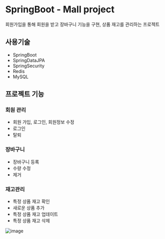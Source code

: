 # SpringBoot - Mall project
회원가입을 통해 회원을 받고 장바구니 기능을 구현, 상품 재고를 관리하는 프로젝트

## 사용기술
- SpringBoot
- SpringDataJPA
- SpringSecurity
- Redis
- MySQL

## 프로젝트 기능
### 회원 관리
- 회원 가입, 로그인, 회원정보 수정
- 로그인
- 탈퇴

### 장바구니
- 장바구니 등록
- 수량 수정
- 제거
  

### 재고관리
- 특정 상품 재고 확인
- 새로운 상품 추가
- 특정 상품 재고 업데이트
- 특정 상품 재고 삭제


![image](https://github.com/chankijung/mall/assets/101311819/4499380d-ae56-4086-918b-7e3db0ee31be)
